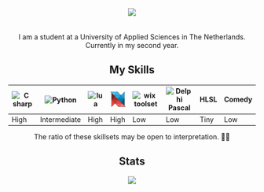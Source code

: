 <div align="center">
  <a href="https://www.youtube.com/watch?v=dQw4w9WgXcQ" />
    <img src="https://svg-banners.vercel.app/api?type=luminance&text1=Bituq&text2=%22Don't%20Panic!%22&height=200"  />
  </a>
</div>
<div align="center">
  <br />
  
  I am a student at a University of Applied Sciences in The Netherlands. Currently in my second year.
  ## My Skills
  |<img align="center" title="C-sharp" alt="C sharp" width="35px" src="https://cdn.jsdelivr.net/npm/@programming-languages-logos/csharp@0.0.0/csharp_256x256.png">|<img align="center" title="Python" alt="Python" width="35px" src="https://upload.wikimedia.org/wikipedia/commons/thumb/c/c3/Python-logo-notext.svg/768px-Python-logo-notext.svg.png">|<img align="center" title="Lua" alt="lua" width="35px" src="https://upload.wikimedia.org/wikipedia/commons/thumb/c/cf/Lua-Logo.svg/1200px-Lua-Logo.svg.png">|<img align="center" title="NSIS" alt="NSIS" width="35px" src="https://raw.githubusercontent.com/idleberg/nsis-logo/master/preview.png">|<img align="center" title="WiX Toolset" alt="wix toolset" width="35px" src="https://wixtoolset.org/content/logo-black-hollow-md.png">|<img align="center" title="Delphi Pascal" alt="Delphi Pascal" width="35px" src="https://upload.wikimedia.org/wikipedia/en/thumb/b/b2/Embarcadero_Delphi_10.4_Sydney_Product_Logo_and_Icon.svg/1200px-Embarcadero_Delphi_10.4_Sydney_Product_Logo_and_Icon.svg.png">|HLSL|Comedy|
  |--|--|--|--|--|--|--|--|
  |High|Intermediate|High|High|Low|Low|Tiny|Low|

  The ratio of these skillsets may be open to interpretation. 🤷‍♂️
  ## Stats
  <img src="https://metrics.lecoq.io/bituq?template=classic&base.community=0&base.repositories=0&base.metadata=0&achievements=1&achievements.threshold=C&achievements.secrets=true&achievements.limit=0&config.timezone=Europe%2FAmsterdam" />
</div>
